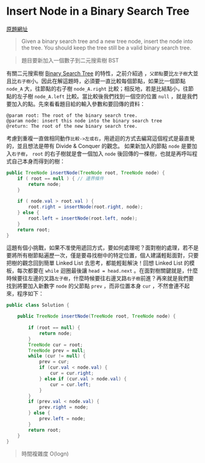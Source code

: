 # Insert Node in a Binary Search Tree

[原題網址](http://www.lintcode.com/en/problem/insert-node-in-a-binary-search-tree/)

> Given a binary search tree and a new tree node, insert the node into the tree. You should keep the tree still be a valid binary search tree.

> 題目要新加入一個數子到二元搜索樹 BST 

有關二元搜索樹 [Binary Search Tree]() 的特性，之前介紹過
，`父節點`要比`左子樹`大並且比`右子樹`小。因此在解這題時，必須要一直比較每個節點，如果比一個節點 `node_A` 大，往節點的右子樹 `node_A.right` 比較；相反地，若是比結點小，往節點的左子樹 `node_A.left` 比較。當比較後我們找到一個空的位置 `null` ，就是我們要加入的點。先來看看題目給的輸入參數和要回傳的資料：

```
@param root: The root of the binary search tree.
@param node: insert this node into the binary search tree
@return: The root of the new binary search tree.
```

考慮到重複一直做相同動作`比較->左或右`，用遞迴的方式去編寫這個程式是最直覺的，並且想法是帶有 Divide & Conquer 的觀念。
如果新加入的節點 `node` 是要加入`右子樹`， `root` 的右子樹就是會一個加入 `node` 後回傳的一棵樹，也就是再呼叫程式自己本身而得到的樹：

```java
public TreeNode insertNode(TreeNode root, TreeNode node) {
    if ( root == null ) { // 邊界條件
        return node;
    }
    
    if ( node.val > root.val ) {
        root.right = insertNode(root.right, node);
    } else {
        root.left = insertNode(root.left, node);
    }
    return root;
}
```

這題有個小挑戰，如果不准使用遞回方式，要如何處理呢？面對樹的處理，若不是要將所有樹節點遍歷一次，僅是要尋找樹中的特定位置，個人建議輕鬆面對，只要把樹的觀念回到簡單 Linked List 去思考，都能輕鬆解決！回想 Linked List 的模板，每次都要在 `while` 迴圈最後讓 `head = head.next` 。在面對樹關鍵就是，什麼時候要往左邊的叉路`左子樹`，什麼時候要往右邊叉路`右子樹`前進？再來就是我們要找到將要加入新數字 `node` 的父節點 `prev` ，而非位置本身 `cur` ，不然會連不起來，程序如下：

```java
public class Solution {

    public TreeNode insertNode(TreeNode root, TreeNode node) {
        
        if (root == null) {
            return node;
        }
        TreeNode cur = root;
        TreeNode prev = null;
        while (cur != null) {
            prev = cur;
            if (cur.val < node.val) {
                cur = cur.right;
            } else if (cur.val > node.val) {
                cur = cur.left;
            }
        }
        if (prev.val < node.val) {
            prev.right = node;
        } else {
            prev.left = node;
        }
        return root;
    }
}
```

> 時間複雜度 O(logn)